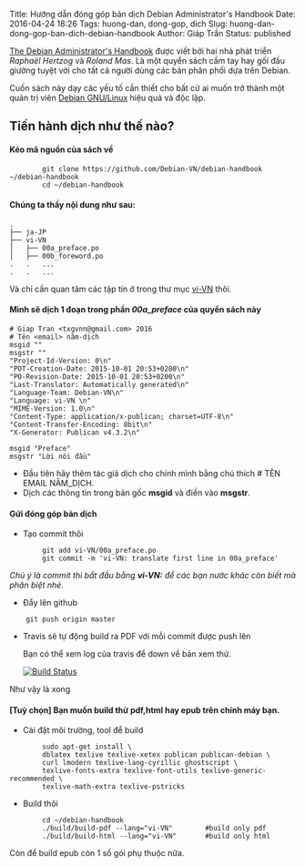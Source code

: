 Title: Hướng dẫn đóng góp bản dịch Debian Administrator's Handbook
Date: 2016-04-24 18:26
Tags: huong-dan, dong-gop, dich
Slug: huong-dan-dong-gop-ban-dich-debian-handbook
Author: Giáp Trần
Status: published

[The Debian Administrator's Handbook](https://debian-handbook.info/) được viết bởi hai nhà phát triển _Raphaël Hertzog_ và _Roland Mas_. Là một quyển sách cầm tay hay gối đầu giường tuyệt vời cho tất cả người dùng các bản phân phối dựa trên Debian.

Cuốn sách này dạy các yếu tố cần thiết cho bất cứ ai muốn trở thành một quản trị viên [Debian GNU/Linux](https://www.debian.org) hiệu quả và độc lập.

## Tiến hành dịch như thế nào?
#### **Kéo mã nguồn của sách về**
```
		git clone https://github.com/Debian-VN/debian-handbook ~/debian-handbook
		cd ~/debian-handbook
```
#### Chúng ta thấy nội dung như sau:

```
.
├── ja-JP
├── vi-VN
│   ├── 00a_preface.po
│   ├── 00b_foreword.po
.   .   ...
.   .   ...
```
Và chỉ cần quan tâm các tập tin ở trong thư mục [vi-VN](https://github.com/Debian-VN/debian-handbook/tree/master/vi-VN) thôi.
#### Mình sẽ dịch 1 đoạn trong phần _00a_preface_ của quyển sách này
```
# Giap Tran <txgvnn@gmail.com> 2016
# Tên <email> năm-dịch
msgid ""
msgstr ""
"Project-Id-Version: 0\n"
"POT-Creation-Date: 2015-10-01 20:53+0200\n"
"PO-Revision-Date: 2015-10-01 20:53+0200\n"
"Last-Translator: Automatically generated\n"
"Language-Team: Debian-VN\n"
"Language: vi-VN \n"
"MIME-Version: 1.0\n"
"Content-Type: application/x-publican; charset=UTF-8\n"
"Content-Transfer-Encoding: 8bit\n"
"X-Generator: Publican v4.3.2\n"

msgid "Preface"
msgstr "Lời nói đầu"
```

 - Đầu tiên hãy thêm tác giả dịch cho chính mình bằng chú thích # TÊN EMAIL NĂM_DỊCH.
 - Dịch các thông tin trong bản gốc **msgid** và điền vào **msgstr**.

#### Gửi đóng góp bản dịch
- Tạo commit thôi
```
		git add vi-VN/00a_preface.po
		git commit -m 'vi-VN: translate first line in 00a_preface'
```
_Chú ý là commit thì bắt đầu bằng **vi-VN:** để các bạn nước khác còn biết mà phân biệt nhé_.

- Đẩy lên github
```
	git push origin master
```
- Travis sẽ tự động build ra PDF với mỗi commit được push lên

	Bạn có thể xem log của travis để down về bản xem thử.

	[![Build Status](https://travis-ci.org/Debian-VN/debian-handbook.svg?branch=master)](https://travis-ci.org/Debian-VN/debian-handbook)


Như vậy là xong
#### [Tuỳ chọn] Bạn muốn build thử pdf,html hay epub trên chính máy bạn.
- Cài đặt môi trường, tool để build
```
		sudo apt-get install \
		dblatex texlive texlive-xetex publican publican-debian \
		curl lmodern texlive-lang-cyrillic ghostscript \
		texlive-fonts-extra texlive-font-utils texlive-generic-recommended \
		texlive-math-extra texlive-pstricks
```
- Build thôi
```
		cd ~/debian-handbook
		./build/build-pdf --lang="vi-VN"		#build only pdf
		./build/build-html --lang="vi-VN"		#build only html
```
Còn để build epub còn 1 số gói phụ thuộc nữa.
